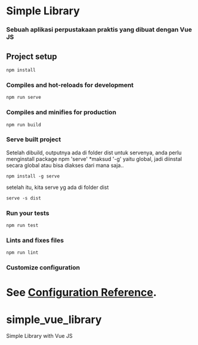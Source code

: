 # Simple Library
### Sebuah aplikasi perpustakaan praktis yang dibuat dengan Vue JS

## Project setup
```
npm install
```

### Compiles and hot-reloads for development
```
npm run serve
```

### Compiles and minifies for production
```
npm run build
```

### Serve built project
Setelah dibuild, outputnya ada di folder dist
untuk servenya, anda perlu menginstall package npm 'serve'
*maksud '-g' yaitu global, jadi diinstal secara global atau bisa diakses dari mana saja.. 

```
npm install -g serve
```

setelah itu, kita serve yg ada di folder dist
```
serve -s dist
```

### Run your tests
```
npm run test
```

### Lints and fixes files
```
npm run lint
```

### Customize configuration
See [Configuration Reference](https://cli.vuejs.org/config/).
=======
# simple_vue_library
Simple Library with Vue JS
